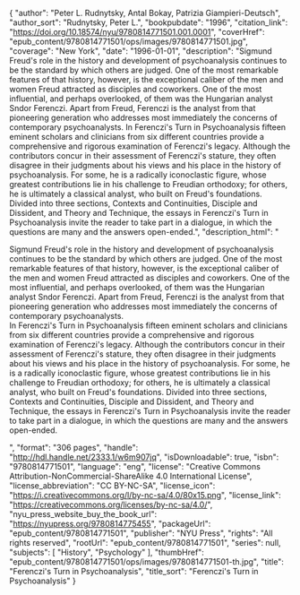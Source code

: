 {
  "author": "Peter L. Rudnytsky, Antal Bokay, Patrizia Giampieri-Deutsch",
  "author_sort": "Rudnytsky, Peter L.",
  "bookpubdate": "1996",
  "citation_link": "https://doi.org/10.18574/nyu/9780814771501.001.0001",
  "coverHref": "epub_content/9780814771501/ops/images/9780814771501.jpg",
  "coverage": "New York",
  "date": "1996-01-01",
  "description": "Sigmund Freud's role in the history and development of psychoanalysis continues to be the standard by which others are judged. One of the most remarkable features of that history, however, is the exceptional caliber of the men and women Freud attracted as disciples and coworkers. One of the most influential, and perhaps overlooked, of them was the Hungarian analyst Sndor Ferenczi. Apart from Freud, Ferenczi is the analyst from that pioneering generation who addresses most immediately the concerns of contemporary psychoanalysts. In Ferenczi's Turn in Psychoanalysis fifteen eminent scholars and clinicians from six different countries provide a comprehensive and rigorous examination of Ferenczi's legacy. Although the contributors concur in their assessment of Ferenczi's stature, they often disagree in their judgments about his views and his place in the history of psychoanalysis. For some, he is a radically iconoclastic figure, whose greatest contributions lie in his challenge to Freudian orthodoxy; for others, he is ultimately a classical analyst, who built on Freud's foundations. Divided into three sections, Contexts and Continuities, Disciple and Dissident, and Theory and Technique, the essays in Ferenczi's Turn in Psychoanalysis invite the reader to take part in a dialogue, in which the questions are many and the answers open-ended.",
  "description_html": "<p>Sigmund Freud's role in the history and development of psychoanalysis continues to be the standard by which others are judged. One of the most remarkable features of that history, however, is the exceptional caliber of the men and women Freud attracted as disciples and coworkers. One of the most influential, and perhaps overlooked, of them was the Hungarian analyst Sndor Ferenczi. Apart from Freud, Ferenczi is the analyst from that pioneering generation who addresses most immediately the concerns of contemporary psychoanalysts.<br> In Ferenczi's Turn in Psychoanalysis fifteen eminent scholars and clinicians from six different countries provide a comprehensive and rigorous examination of Ferenczi's legacy. Although the contributors concur in their assessment of Ferenczi's stature, they often disagree in their judgments about his views and his place in the history of psychoanalysis. For some, he is a radically iconoclastic figure, whose greatest contributions lie in his challenge to Freudian orthodoxy; for others, he is ultimately a classical analyst, who built on Freud's foundations. Divided into three sections, Contexts and Continuities, Disciple and Dissident, and Theory and Technique, the essays in Ferenczi's Turn in Psychoanalysis invite the reader to take part in a dialogue, in which the questions are many and the answers open-ended.</p>",
  "format": "306 pages",
  "handle": "http://hdl.handle.net/2333.1/w6m907jq",
  "isDownloadable": true,
  "isbn": "9780814771501",
  "language": "eng",
  "license": "Creative Commons Attribution-NonCommercial-ShareAlike 4.0 International License",
  "license_abbreviation": "CC BY-NC-SA",
  "license_icon": "https://i.creativecommons.org/l/by-nc-sa/4.0/80x15.png",
  "license_link": "https://creativecommons.org/licenses/by-nc-sa/4.0/",
  "nyu_press_website_buy_the_book_url": "https://nyupress.org/9780814775455",
  "packageUrl": "epub_content/9780814771501",
  "publisher": "NYU Press",
  "rights": "All rights reserved",
  "rootUrl": "epub_content/9780814771501",
  "series": null,
  "subjects": [
    "History",
    "Psychology"
  ],
  "thumbHref": "epub_content/9780814771501/ops/images/9780814771501-th.jpg",
  "title": "Ferenczi's Turn in Psychoanalysis",
  "title_sort": "Ferenczi's Turn in Psychoanalysis"
}
